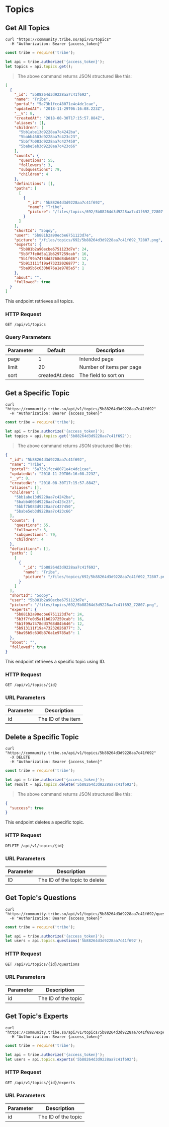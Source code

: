 # Topics

## Get All Topics


```shell
curl "https://community.tribe.so/api/v1/topics"
  -H "Authorization: Bearer {access_token}"
```

```javascript
const tribe = require('tribe');

let api = tribe.authorize('{access_token}');
let topics = api.topics.get();
```

> The above command returns JSON structured like this:

```json
[
  {
    "_id": "5b88264d3d9228aa7c41f692",
    "name": "Tribe",
    "portal": "5a73b1fcc48071e4c4dc1cae",
    "updatedAt": "2018-11-29T06:16:08.223Z",
    "__v": 8,
    "createdAt": "2018-08-30T17:15:57.884Z",
    "aliases": [],
    "children": [
      "5bb1abe13d9228aa7c4242ba",
      "5babb4603d9228aa7c423c23",
      "5bbf7b083d9228aa7c427450",
      "5babe5eb3d9228aa7c423c66"
    ],
    "counts": {
      "questions": 55,
      "followers": 3,
      "subquestions": 79,
      "children": 4
    },
    "definitions": [],
    "paths": [
      [
        {
          "_id": "5b88264d3d9228aa7c41f692",
          "name": "Tribe",
          "picture": "/files/topics/692/5b88264d3d9228aa7c41f692_72807.png"
        }
      ]
    ],
    "shortId": "5oqoy",
    "user": "5b881b2a90ecbe6751123d7e",
    "picture": "/files/topics/692/5b88264d3d9228aa7c41f692_72807.png",
    "experts": {
      "5b881b2a90ecbe6751123d7e": 24,
      "5b3f7fe0d5a11b6297259cab": 16,
      "5b1f99a7478dd3768d84b646": 12,
      "5b913111f19a473232026877": 3,
      "5ba95b5c630b876a1e9785a5": 1
    },
    "about": "",
    "followed": true
  }
]
```

This endpoint retrieves all topics.

### HTTP Request

<code class="request">GET /api/v1/topics</code>

### Query Parameters

Parameter | Default | Description
--------- | ------- | -----------
page | 1 | Intended page
limit | 20 | Number of items per page
sort | createdAt.desc | The field to sort on


## Get a Specific Topic


```shell
curl "https://community.tribe.so/api/v1/topics/5b88264d3d9228aa7c41f692"
  -H "Authorization: Bearer {access_token}"
```

```javascript
const tribe = require('tribe');

let api = tribe.authorize('{access_token}');
let topics = api.topics.get('5b88264d3d9228aa7c41f692');
```

> The above command returns JSON structured like this:

```json
{
  "_id": "5b88264d3d9228aa7c41f692",
  "name": "Tribe",
  "portal": "5a73b1fcc48071e4c4dc1cae",
  "updatedAt": "2018-11-29T06:16:08.223Z",
  "__v": 8,
  "createdAt": "2018-08-30T17:15:57.884Z",
  "aliases": [],
  "children": [
    "5bb1abe13d9228aa7c4242ba",
    "5babb4603d9228aa7c423c23",
    "5bbf7b083d9228aa7c427450",
    "5babe5eb3d9228aa7c423c66"
  ],
  "counts": {
    "questions": 55,
    "followers": 3,
    "subquestions": 79,
    "children": 4
  },
  "definitions": [],
  "paths": [
    [
      {
        "_id": "5b88264d3d9228aa7c41f692",
        "name": "Tribe",
        "picture": "/files/topics/692/5b88264d3d9228aa7c41f692_72807.png"
      }
    ]
  ],
  "shortId": "5oqoy",
  "user": "5b881b2a90ecbe6751123d7e",
  "picture": "/files/topics/692/5b88264d3d9228aa7c41f692_72807.png",
  "experts": {
    "5b881b2a90ecbe6751123d7e": 24,
    "5b3f7fe0d5a11b6297259cab": 16,
    "5b1f99a7478dd3768d84b646": 12,
    "5b913111f19a473232026877": 3,
    "5ba95b5c630b876a1e9785a5": 1
  },
  "about": "",
  "followed": true
}
```

This endpoint retrieves a specific topic using ID.

### HTTP Request

<code class="request">GET /api/v1/topics/{id}</code>


### URL Parameters

Parameter | Description
--------- | -----------
id | The ID of the item


## Delete a Specific Topic


```shell
curl "https://community.tribe.so/api/v1/topics/5b88264d3d9228aa7c41f692"
  -X DELETE
  -H "Authorization: Bearer {access_token}"
```

```javascript
const tribe = require('tribe');

let api = tribe.authorize('{access_token}');
let result = api.topics.delete('5b88264d3d9228aa7c41f692');
```

> The above command returns JSON structured like this:

```json
{
  "success": true
}
```

This endpoint deletes a specific topic.

### HTTP Request

<code class="request">DELETE /api/v1/topics/{id}</code>


### URL Parameters

Parameter | Description
--------- | -----------
ID | The ID of the topic to delete



## Get Topic's Questions


```shell
curl "https://community.tribe.so/api/v1/topics/5b88264d3d9228aa7c41f692/questions"
  -H "Authorization: Bearer {access_token}"
```

```javascript
const tribe = require('tribe');

let api = tribe.authorize('{access_token}');
let users = api.topics.questions('5b88264d3d9228aa7c41f692');
```


### HTTP Request

<code class="request">GET /api/v1/topics/{id}/questions</code>


### URL Parameters

Parameter | Description
--------- | -----------
id | The ID of the topic




## Get Topic's Experts


```shell
curl "https://community.tribe.so/api/v1/topics/5b88264d3d9228aa7c41f692/experts"
  -H "Authorization: Bearer {access_token}"
```

```javascript
const tribe = require('tribe');

let api = tribe.authorize('{access_token}');
let users = api.topics.experts('5b88264d3d9228aa7c41f692');
```


### HTTP Request

<code class="request">GET /api/v1/topics/{id}/experts</code>


### URL Parameters

Parameter | Description
--------- | -----------
id | The ID of the topic